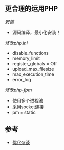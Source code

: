 ## 更合理的运用PHP  
_安装_
  * 源码编译，最小化安装！  

_修改php.ini_
  * disable_functions  
  * memory_limit
  * register_globals = Off
  * upload_max_filesize
  * max_execution_time
  * error_log  

_修改php-fpm_
  * 使用多个进程池
  * 采用socket连接
  * pm = static  

## 参考
  * [优化杂谈](http://huoding.com/2014/12/25/398)
